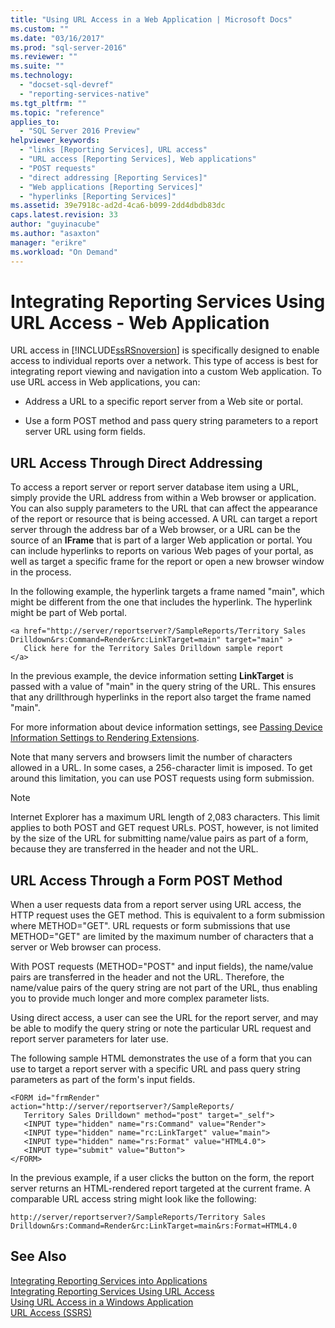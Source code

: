 ```yaml
---
title: "Using URL Access in a Web Application | Microsoft Docs"
ms.custom: ""
ms.date: "03/16/2017"
ms.prod: "sql-server-2016"
ms.reviewer: ""
ms.suite: ""
ms.technology: 
  - "docset-sql-devref"
  - "reporting-services-native"
ms.tgt_pltfrm: ""
ms.topic: "reference"
applies_to: 
  - "SQL Server 2016 Preview"
helpviewer_keywords: 
  - "links [Reporting Services], URL access"
  - "URL access [Reporting Services], Web applications"
  - "POST requests"
  - "direct addressing [Reporting Services]"
  - "Web applications [Reporting Services]"
  - "hyperlinks [Reporting Services]"
ms.assetid: 39e7918c-ad2d-4ca6-b099-2dd4dbdb83dc
caps.latest.revision: 33
author: "guyinacube"
ms.author: "asaxton"
manager: "erikre"
ms.workload: "On Demand"
---
```

# Integrating Reporting Services Using URL Access - Web Application
  URL access in [!INCLUDE[ssRSnoversion](../../includes/ssrsnoversion-md.md)] is specifically designed to enable access to individual reports over a network. This type of access is best for integrating report viewing and navigation into a custom Web application. To use URL access in Web applications, you can:  
  
-   Address a URL to a specific report server from a Web site or portal.  
  
-   Use a form POST method and pass query string parameters to a report server URL using form fields.  
  
## URL Access Through Direct Addressing  
 To access a report server or report server database item using a URL, simply provide the URL address from within a Web browser or application. You can also supply parameters to the URL that can affect the appearance of the report or resource that is being accessed. A URL can target a report server through the address bar of a Web browser, or a URL can be the source of an **IFrame** that is part of a larger Web application or portal. You can include hyperlinks to reports on various Web pages of your portal, as well as target a specific frame for the report or open a new browser window in the process.  
  
 In the following example, the hyperlink targets a frame named "main", which might be different from the one that includes the hyperlink. The hyperlink might be part of Web portal.  
  
```  
<a href="http://server/reportserver?/SampleReports/Territory Sales   
Drilldown&rs:Command=Render&rc:LinkTarget=main" target="main" >  
   Click here for the Territory Sales Drilldown sample report  
</a>  
```  
  
 In the previous example, the device information setting **LinkTarget** is passed with a value of "main" in the query string of the URL. This ensures that any drillthrough hyperlinks in the report also target the frame named "main".  
  
 For more information about device information settings, see [Passing Device Information Settings to Rendering Extensions](../../reporting-services/report-server-web-service/net-framework/passing-device-information-settings-to-rendering-extensions.md).  
  
 Note that many servers and browsers limit the number of characters allowed in a URL. In some cases, a 256-character limit is imposed. To get around this limitation, you can use POST requests using form submission.  
  
> [!NOTE]  
>  Internet Explorer has a maximum URL length of 2,083 characters. This limit applies to both POST and GET request URLs. POST, however, is not limited by the size of the URL for submitting name/value pairs as part of a form, because they are transferred in the header and not the URL.  
  
## URL Access Through a Form POST Method  
 When a user requests data from a report server using URL access, the HTTP request uses the GET method. This is equivalent to a form submission where METHOD="GET". URL requests or form submissions that use METHOD="GET" are limited by the maximum number of characters that a server or Web browser can process.  
  
 With POST requests (METHOD="POST" and input fields), the name/value pairs are transferred in the header and not the URL. Therefore, the name/value pairs of the query string are not part of the URL, thus enabling you to provide much longer and more complex parameter lists.  
  
 Using direct access, a user can see the URL for the report server, and may be able to modify the  query string or note the particular URL request and report server parameters for later use.  
  
 The following sample HTML demonstrates the use of a form that you can use to target a report server with a specific URL and pass query string parameters as part of the form's input fields.  
  
```  
<FORM id="frmRender" action="http://server/reportserver?/SampleReports/  
   Territory Sales Drilldown" method="post" target="_self">  
   <INPUT type="hidden" name="rs:Command" value="Render">   
   <INPUT type="hidden" name="rc:LinkTarget" value="main">  
   <INPUT type="hidden" name="rs:Format" value="HTML4.0">  
   <INPUT type="submit" value="Button">  
</FORM>  
```  
  
 In the previous example, if a user clicks the button on the form, the report server returns an HTML-rendered report targeted at the current frame. A comparable URL access string might look like the following:  
  
```  
http://server/reportserver?/SampleReports/Territory Sales   
Drilldown&rs:Command=Render&rc:LinkTarget=main&rs:Format=HTML4.0  
```  
  
## See Also  
 [Integrating Reporting Services into Applications](../../reporting-services/application-integration/integrating-reporting-services-into-applications.md)   
 [Integrating Reporting Services Using URL Access](../../reporting-services/application-integration/integrating-reporting-services-using-url-access.md)   
 [Using URL Access in a Windows Application](../../reporting-services/application-integration/integrating-reporting-services-using-url-access-windows-application.md)   
 [URL Access &#40;SSRS&#41;](../../reporting-services/url-access-ssrs.md)  
  
  
